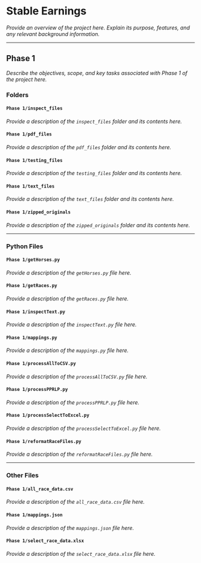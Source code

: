 # Stable Earnings

*Provide an overview of the project here. Explain its purpose, features, and any relevant background information.*

---

## Phase 1
*Describe the objectives, scope, and key tasks associated with Phase 1 of the project here.*

### Folders

#### `Phase 1/inspect_files`
*Provide a description of the `inspect_files` folder and its contents here.*

#### `Phase 1/pdf_files`
*Provide a description of the `pdf_files` folder and its contents here.*

#### `Phase 1/testing_files`
*Provide a description of the `testing_files` folder and its contents here.*

#### `Phase 1/text_files`
*Provide a description of the `text_files` folder and its contents here.*

#### `Phase 1/zipped_originals`
*Provide a description of the `zipped_originals` folder and its contents here.*

---

### Python Files

#### `Phase 1/getHorses.py`
*Provide a description of the `getHorses.py` file here.*

#### `Phase 1/getRaces.py`
*Provide a description of the `getRaces.py` file here.*

#### `Phase 1/inspectText.py`
*Provide a description of the `inspectText.py` file here.*

#### `Phase 1/mappings.py`
*Provide a description of the `mappings.py` file here.*

#### `Phase 1/processAllToCSV.py`
*Provide a description of the `processAllToCSV.py` file here.*

#### `Phase 1/processPPRLP.py`
*Provide a description of the `processPPRLP.py` file here.*

#### `Phase 1/processSelectToExcel.py`
*Provide a description of the `processSelectToExcel.py` file here.*

#### `Phase 1/reformatRaceFiles.py`
*Provide a description of the `reformatRaceFiles.py` file here.*

---

### Other Files

#### `Phase 1/all_race_data.csv`
*Provide a description of the `all_race_data.csv` file here.*

#### `Phase 1/mappings.json`
*Provide a description of the `mappings.json` file here.*

#### `Phase 1/select_race_data.xlsx`
*Provide a description of the `select_race_data.xlsx` file here.*
